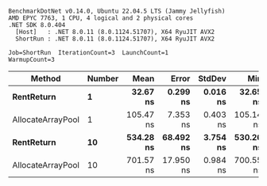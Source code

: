 ```

BenchmarkDotNet v0.14.0, Ubuntu 22.04.5 LTS (Jammy Jellyfish)
AMD EPYC 7763, 1 CPU, 4 logical and 2 physical cores
.NET SDK 8.0.404
  [Host]   : .NET 8.0.11 (8.0.1124.51707), X64 RyuJIT AVX2
  ShortRun : .NET 8.0.11 (8.0.1124.51707), X64 RyuJIT AVX2

Job=ShortRun  IterationCount=3  LaunchCount=1  
WarmupCount=3  

```
| Method            | Number | Mean      | Error     | StdDev   | Min       | Max       | Allocated |
|------------------ |------- |----------:|----------:|---------:|----------:|----------:|----------:|
| **RentReturn**        | **1**      |  **32.67 ns** |  **0.299 ns** | **0.016 ns** |  **32.65 ns** |  **32.69 ns** |         **-** |
| AllocateArrayPool | 1      | 105.47 ns |  7.353 ns | 0.403 ns | 105.14 ns | 105.92 ns |         - |
| **RentReturn**        | **10**     | **534.28 ns** | **68.492 ns** | **3.754 ns** | **530.26 ns** | **537.70 ns** |         **-** |
| AllocateArrayPool | 10     | 701.57 ns | 17.950 ns | 0.984 ns | 700.55 ns | 702.51 ns |         - |
